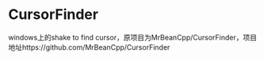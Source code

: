 # CursorFinder
windows上的shake to find cursor，原项目为MrBeanCpp/CursorFinder，项目地址https://github.com/MrBeanCpp/CursorFinder
